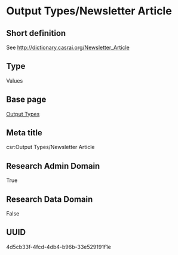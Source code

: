 # Output Types/Newsletter Article
## Short definition
See http://dictionary.casrai.org/Newsletter_Article
## Type
Values
## Base page
[Output Types](../../Picklists/Output%20Types.md)
## Meta title
csr:Output Types/Newsletter Article
## Research Admin Domain
True
## Research Data Domain
False
## UUID
4d5cb33f-4fcd-4db4-b96b-33e529191f1e
